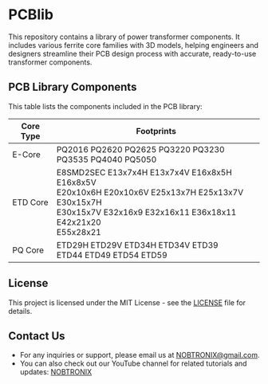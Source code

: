 # PCBlib
This repository contains a library of power transformer components. It includes various ferrite core families with 3D models, helping engineers and designers streamline their PCB design process with accurate, ready-to-use transformer components.

## PCB Library Components

This table lists the components included in the PCB library:

| Core Type | Footprints |
|----------------|------------|
| E-Core         | PQ2016  PQ2620  PQ2625  PQ3220  PQ3230 <br> PQ3535  PQ4040  PQ5050 |
| ETD Core       | E8SMD2SEC  E13x7x4H   E13x7x4V   E16x8x5H   E16x8x5V <br>  E20x10x6H   E20x10x6V   E25x13x7H   E25x13x7V   E30x15x7H  <br> E30x15x7V   E32x16x9   E32x16x11   E36x18x11   E42x21x20 <br>  E55x28x21 |
| PQ Core         | ETD29H   ETD29V   ETD34H   ETD34V   ETD39  <br> ETD44   ETD49  ETD54  ETD59 |

## License

This project is licensed under the MIT License - see the [LICENSE](https://opensource.org/licenses/MIT) file for details.


## Contact Us

- For any inquiries or support, please email us at [NOBTRONIX@gmail.com](mailto:NOBTRONIX@gmail.com).
- You can also check out our YouTube channel for related tutorials and updates: [NOBTRONIX](https://www.youtube.com/@nobtronix)
